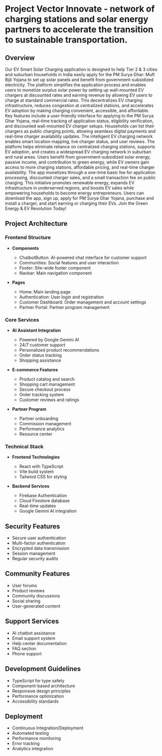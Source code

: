 # Project Vector Innovate -  network of charging stations and solar energy partners to accelerate the transition to sustainable transportation.

## Overview
Our EV Smart Solar Charging application is designed to help Tier 2 & 3 cities and suburban households in India easily apply for the PM Surya Ghar: Muft Bijli Yojana to set up solar panels and benefit from government-subsidized electricity. The platform simplifies the application process and enables users to monetize surplus solar power by setting up wall-mounted EV chargers at discounted rates and earning revenue by allowing EV users to charge at standard commercial rates. This decentralizes EV charging infrastructure, reduces congestion at centralized stations, and accelerates EV adoption by making charging convenient, accessible, and affordable. Key features include a user-friendly interface for applying to the PM Surya Ghar Yojana, real-time tracking of application status, eligibility verification, and discounted wall-mounted EV charger setups. Households can list their chargers as public charging points, allowing seamless digital payments and real-time charger availability updates. The intelligent EV charging network enables smart location mapping, live charger status, and user reviews. The platform helps eliminate reliance on centralized charging stations, supports EV adoption, and creates a widespread EV charging network in suburban and rural areas. Users benefit from government-subsidized solar energy, passive income, and contribution to green energy, while EV owners gain access to more charging stations, affordable pricing, and real-time charger availability. The app monetizes through a one-time basic fee for application processing, discounted charger sales, and a small transaction fee on public charging. This initiative promotes renewable energy, expands EV infrastructure in underserved regions, and boosts EV sales while empowering households to become energy entrepreneurs. Users can download the app, sign up, apply for PM Surya Ghar Yojana, purchase and install a charger, and start earning or charging their EVs. Join the Green Energy & EV Revolution Today! 

## Project Architecture

### Frontend Structure
- **Components**
  - ChatbotButton: AI-powered chat interface for customer support
  - Communities: Social features and user interaction
  - Footer: Site-wide footer component
  - Navbar: Main navigation component

- **Pages**
  - Home: Main landing page
  - Authentication: User login and registration
  - Customer Dashboard: Order management and account settings
  - Partner Portal: Partner program management

### Core Services
- **AI Assistant Integration**
  - Powered by Google Gemini AI
  - 24/7 customer support
  - Personalized product recommendations
  - Order status tracking
  - Shopping assistance

- **E-commerce Features**
  - Product catalog and search
  - Shopping cart management
  - Secure checkout process
  - Order tracking system
  - Customer reviews and ratings

- **Partner Program**
  - Partner onboarding
  - Commission management
  - Performance analytics
  - Resource center

### Technical Stack
- **Frontend Technologies**
  - React with TypeScript
  - Vite build system
  - Tailwind CSS for styling

- **Backend Services**
  - Firebase Authentication
  - Cloud Firestore database
  - Real-time updates
  - Google Gemini AI integration

## Security Features
- Secure user authentication
- Multi-factor authentication
- Encrypted data transmission
- Session management
- Regular security audits

## Community Features
- User forums
- Product reviews
- Community discussions
- Social sharing
- User-generated content

## Support Services
- AI chatbot assistance
- Email support system
- Help center documentation
- FAQ section
- Phone support

## Development Guidelines
- TypeScript for type safety
- Component-based architecture
- Responsive design principles
- Performance optimization
- Accessibility standards

## Deployment
- Continuous Integration/Deployment
- Automated testing
- Performance monitoring
- Error tracking
- Analytics integration